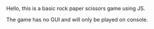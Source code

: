 Hello, this is a basic rock paper scissors game using JS.

The game has no GUI and will only be played on console.